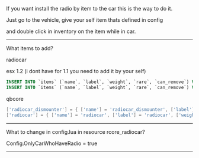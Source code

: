 If you want install the radio by item to the car this is the way to do it.

Just go to the vehicle, give your self item thats defined in config

and double click in inventory on the item while in car.

---

What items to add?

radiocar

esx 1.2 (i dont have for 1.1 you need to add it by your self)

```SQL
INSERT INTO `items` (`name`, `label`, `weight`, `rare`, `can_remove`) VALUES ('radiocar_dismounter', 'radiocar_dismounter', '1', '0', '1')
INSERT INTO `items` (`name`, `label`, `weight`, `rare`, `can_remove`) VALUES ('radiocar', 'radiocar', '1', '0', '1')
```
qbcore

```LUA
['radiocar_dismounter'] = { ['name'] = 'radiocar_dismounter', ['label'] = 'radiocar_dismounter', ['weight'] = 100, ['type'] = 'item', ['image'] = 'radiocar.png', ['unique'] = false, ['useable'] = false, ['shouldClose'] = false, ['combinable'] = nil, ['description'] = 'radiocar_dismounter' },
['radiocar'] = { ['name'] = 'radiocar', ['label'] = 'radiocar', ['weight'] = 100, ['type'] = 'item', ['image'] = 'radiocar.png', ['unique'] = false, ['useable'] = false, ['shouldClose'] = false, ['combinable'] = nil, ['description'] = 'radiocar' },
```

---

What to change in config.lua in resource rcore_radiocar?

Config.OnlyCarWhoHaveRadio = true

---